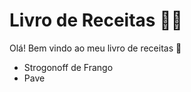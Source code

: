 # Livro de Receitas :man_cook:

Olá! Bem vindo ao meu livro de receitas :shallow_pan_of_food:

- Strogonoff de Frango
- Pave
